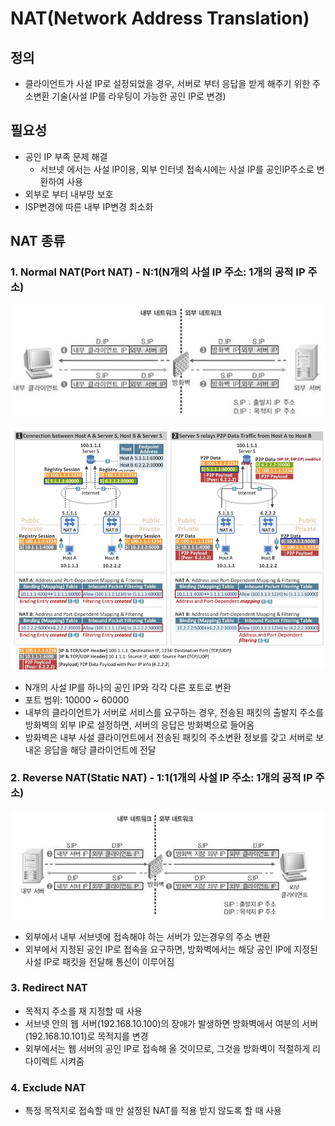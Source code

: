 # NAT(Network Address Translation)

## 정의

- 클라이언트가 사설 IP로 설정되었을 경우, 서버로 부터 응답을 받게 해주기 위한 주소변환 기술(사설 IP를 라우팅이 가능한 공인 IP로 변경)

## 필요성

- 공인 IP 부족 문제 해결
  - 서브넷 에서는 사설 IP이용, 외부 인터넷 접속시에는 사설 IP를 공인IP주소로 변환하여 사용
- 외부로 부터 내부망 보호
- ISP변경에 따른 내부 IP변경 최소화

## NAT 종류

### 1. Normal NAT(Port NAT) - N:1(N개의 사설 IP 주소: 1개의 공적 IP 주소)

![](./images/port_nat.jpg)

![](./images/NAT.png)

- N개의 사설 IP를 하나의 공인 IP와 각각 다른 포트로 변환
- 포트 범위: 10000 ~ 60000
- 내부의 클라이언트가 서버로 서비스를 요구하는 경우, 전송된 패킷의 출발지 주소를 방화벽의 외부 IP로 설정하면, 서버의 응답은 방화벽으로 들어옴
- 방화벽은 내부 사설 클라이언트에서 전송된 패킷의 주소변환 정보를 갖고 서버로 보내온 응답을 해당 클라이언트에 전달

### 2. Reverse NAT(Static NAT) - 1:1(1개의 사설 IP 주소: 1개의 공적 IP 주소)

![](./images/reverse_nat.jpg)

- 외부에서 내부 서브넷에 접속해야 하는 서버가 있는경우의 주소 변환
- 외부에서 지정된 공인 IP로 접속을 요구하면, 방화벽에서는 해당 공인 IP에 지정된 사설 IP로 패킷을 전달해 통신이 이루어짐

### 3. Redirect NAT

- 목적지 주소를 재 지정할 때 사용
- 서브넷 안의 웹 서버(192.168.10.100)의 장애가 발생하면 방화벽에서 여분의 서버(192.168.10.101)로 목적지를 변경
- 외부에서는 웹 서버의 공인 IP로 접속해 올 것이므로, 그것을 방화벽이 적절하게 리다이렉트 시켜줌

### 4. Exclude NAT

- 특정 목적지로 접속할 때 만 설정된 NAT를 적용 받지 않도록 할 때 사용
